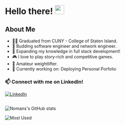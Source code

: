 # Hello there! <img src="https://raw.githubusercontent.com/MartinHeinz/MartinHeinz/master/wave.gif" width="30px">

## About Me
- 👨‍🎓 Graduated from CUNY - College of Staten Island.
- 🌱 Budding software engineer and network engineer.
- 🔭 Expanding my knowledge in full stack development!
- 🎮 I love to play story-rich and competitive games.
- 💪 Amateur weightlifter.
- 👷‍ Currently working on: Deploying Personal Porfolio
### 📫 Connect with me on LinkedIn!
[![LinkedIn](https://logos-download.com/wp-content/uploads/2016/03/LinkedIn_Logo_2019.png)](https://www.linkedin.com/in/noman-710/)
##
![Nomans's GitHub stats](https://github-readme-stats.vercel.app/api?username=numahn&theme=dark&show_icons=true)

![Most Used](https://github-readme-stats.vercel.app/api/top-langs/?username=numahn&theme=dark&layout=compact&card_width=445&langs_count=10)

